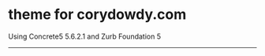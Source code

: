 theme for corydowdy.com
=======================  

Using Concrete5 5.6.2.1 and Zurb Foundation 5  

------------------------
